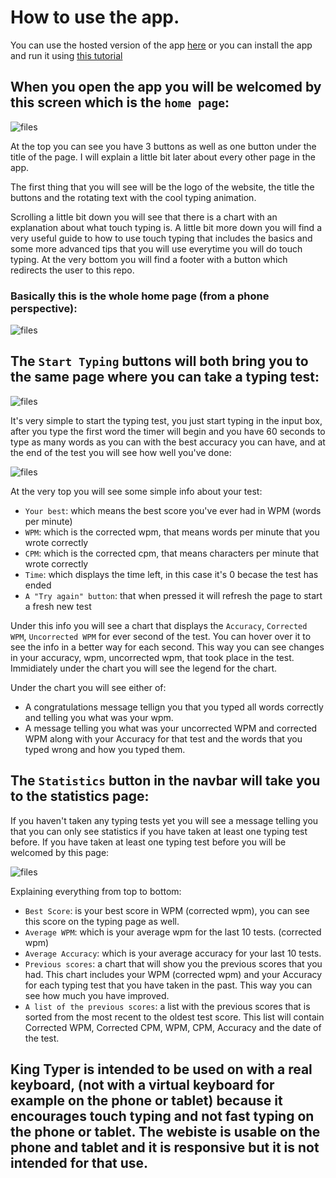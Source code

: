 # How to use the app.

You can use the hosted version of the app [here](https://king-typer.herokuapp.com/) or you can install the app and run it using [this tutorial](https://github.com/Vyctor661/king-typer/blob/docs/docs/tutorials/instalation.md)

## When you open the app you will be welcomed by this screen which is the `home page`: 


![files](https://github.com/Vyctor661/king-typer/blob/docs/docs/assets/homePagePreview.png)

At the top you can see you have 3 buttons as well as one button under the title of the page.
I will explain a little bit later about every other page in the app.

The first thing that you will see will be the logo of the website, the title the buttons and the rotating text with the cool typing animation. 

Scrolling a little bit down you will see that there is a chart with an explanation about what touch typing is.
A little bit more down you will find a very useful guide to how to use touch typing that includes the basics and some more advanced tips that you will use everytime you will do touch typing.
At the very bottom you will find a footer with a button which redirects the user to this repo.

### Basically this is the whole home page (from a phone perspective):


![files](https://github.com/Vyctor661/king-typer/blob/docs/docs/assets/responsiveness.png)

## The `Start Typing` buttons will both bring you to the same page where you can take a typing test:


![files](https://github.com/Vyctor661/king-typer/blob/docs/docs/assets/typingBox.png)

It's very simple to start the typing test, you just start typing in the input box, after you type the first word the timer will begin and you have 60 seconds to type as many words as you can with the best accuracy you can have, and at the end of the test you will see how well you've done:


![files](https://github.com/Vyctor661/king-typer/blob/docs/docs/assets/typingBoxAfterTest.png)

At the very top you will see some simple info about your test:
- `Your best`: which means the best score you've ever had in WPM (words per minute)
- `WPM`: which is the corrected wpm, that means words per minute that you wrote correctly
- `CPM`: which is the corrected cpm, that means characters per minute that wrote correctly 
- `Time`: which displays the time left, in this case it's 0 becase the test has ended
- `A "Try again" button`: that when pressed it will refresh the page to start a fresh new test

Under this info you will see a chart that displays the `Accuracy`, `Corrected WPM`, `Uncorrected WPM` for ever second of the test. You can hover over it to see the info in a better way for each second. This way you can see changes in your accuracy, wpm, uncorrected wpm, that took place in the test. Immidiately under the chart you will see the legend for the chart.

Under the chart you will see either of:
- A congratulations message tellign you that you typed all words correctly and telling you what was your wpm.
- A message telling you what was your uncorrected WPM and corrected WPM along with your Accuracy for that test and the words that you typed wrong and how you typed them.


## The `Statistics` button in the navbar will take you to the statistics page: 

If you haven't taken any typing tests yet you will see a message telling you that you can only see statistics if you have taken at least one typing test before.
If you have taken at least one typing test before you will be welcomed by this page:

![files](https://github.com/Vyctor661/king-typer/blob/docs/docs/assets/statisticsPage.png)


Explaining everything from top to bottom:
- `Best Score`: is your best score in WPM (corrected wpm), you can see this score on the typing page as well.
- `Average WPM`: which is your average wpm for the last 10 tests. (corrected wpm)
- `Average Accuracy`: which is your average accuracy for your last 10 tests.
- `Previous scores`: a chart that will show you the previous scores that you had. This chart includes your WPM (corrected wpm) and your Accuracy for each typing test that you have taken in the past. This way you can see how much you have improved.
- `A list of the previous scores`: a list with the previous scores that is sorted from the most recent to the oldest test score. This list will contain Corrected WPM, Corrected CPM, WPM, CPM, Accuracy and the date of the test.

## King Typer is intended to be used on with a real keyboard, (not with a virtual keyboard for example on the phone or tablet) because it encourages touch typing and not fast typing on the phone or tablet. The webiste is usable on the phone and tablet and it is responsive but it is not intended for that use.
